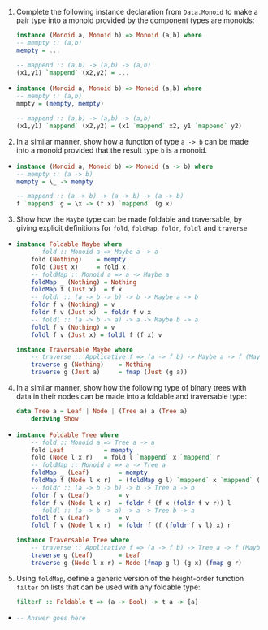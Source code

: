 1. Complete the following instance declaration from `Data.Monoid` to make a pair type into a monoid provided by the component types are monoids:

    ```haskell
    instance (Monoid a, Monoid b) => Monoid (a,b) where
    -- mempty :: (a,b)
    mempty = ...

    -- mappend :: (a,b) -> (a,b) -> (a,b)
    (x1,y1) `mappend` (x2,y2) = ...
    ```

  * ```haskell
    instance (Monoid a, Monoid b) => Monoid (a,b) where
    -- mempty :: (a,b)
    mmpty = (mempty, mempty)

    -- mappend :: (a,b) -> (a,b) -> (a,b)
    (x1,y1) `mappend` (x2,y2) = (x1 `mappend` x2, y1 `mappend` y2)
    ```

2. In a similar manner, show how a function of type `a -> b` can be made into a monoid provided that the result type `b` is a monoid.

  * ```haskell
    instance (Monoid a, Monoid b) => Monoid (a -> b) where
    -- mempty :: (a -> b)
    mempty = \_ -> mempty

    -- mappend :: (a -> b) -> (a -> b) -> (a -> b)
    f `mappend` g = \x -> (f x) `mappend` (g x)
    ```

3. Show how the `Maybe` type can be made foldable and traversable, by giving explicit definitions for `fold`, `foldMap`, `foldr`, `foldl` and `traverse`

  * ```haskell
    instance Foldable Maybe where
        -- fold :: Monoid a => Maybe a -> a
        fold (Nothing)    = mempty
        fold (Just x)     = fold x
        -- foldMap :: Monoid a => a -> Maybe a
        foldMap _ (Nothing) = Nothing
        foldMap f (Just x)  = f x
        -- foldr :: (a -> b -> b) -> b -> Maybe a -> b
        foldr f v (Nothing) = v
        foldr f v (Just x)  = foldr f v x
        -- foldl :: (a -> b -> a) -> a -> Maybe b -> a
        foldl f v (Nothing) = v
        foldl f v (Just x) = foldl f (f x) v
    
    instance Traversable Maybe where
        -- traverse :: Applicative f => (a -> f b) -> Maybe a -> f (Maybe b)
        traverse g (Nothing)    = Nothing
        traverse g (Just a)     = fmap (Just (g a))
    ```

4. In a similar manner, show how the following type of binary trees with data in their nodes can be made into a foldable and traversable type:
    
    ```haskell
    data Tree a = Leaf | Node | (Tree a) a (Tree a)
        deriving Show
    ```

  * ```haskell
    instance Foldable Tree where
        -- fold :: Monoid a => Tree a -> a
        fold Leaf           = mempty
        fold (Node l x r)   = fold l `mappend` x `mappend` r
        -- foldMap :: Monoid a => a -> Tree a
        foldMap _ (Leaf)        = mempty
        foldMap f (Node l x r)  = (foldMap g l) `mappend` x `mappend` (foldMap g r)
        -- foldr :: (a -> b -> b) -> b -> Tree a -> b
        foldr f v (Leaf)        = v
        foldr f v (Node l x r)  = foldr f (f x (foldr f v r)) l
        -- foldl :: (a -> b -> a) -> a -> Tree b -> a
        foldl f v (Leaf)        = v
        foldl f v (Node l x r)  = foldr f (f (foldr f v l) x) r
    
    instance Traversable Tree where
        -- traverse :: Applicative f => (a -> f b) -> Tree a -> f (Maybe b)
        traverse g (Leaf)       = Leaf
        traverse g (Node l x r) = Node (fmap g l) (g x) (fmap g r)
    ```

5. Using `foldMap`, define a generic version of the height-order function `filter` on lists that can be used with any foldable type:

    ```haskell
    filterF :: Foldable t => (a -> Bool) -> t a -> [a]
    ```

  * ```haskell
    -- Answer goes here
    ```

